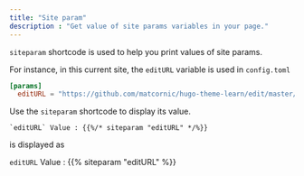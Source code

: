 ```yaml
---
title: "Site param"
description : "Get value of site params variables in your page."
---
```


`siteparam` shortcode is used to help you print values of site params. 

For instance, in this current site, the `editURL` variable is used in `config.toml`

```toml
[params]
  editURL = "https://github.com/matcornic/hugo-theme-learn/edit/master/exampleSite/content/"
```

Use the `siteparam` shortcode to display its value.

```
`editURL` Value : {{%/* siteparam "editURL" */%}}
```

is displayed as

`editURL` Value : {{% siteparam "editURL" %}}